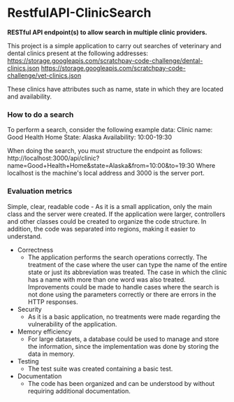 # RestfulAPI-ClinicSearch
**RESTful API endpoint(s) to allow search in multiple clinic providers.**

This project is a simple application to carry out searches of veterinary and dental clinics present at the following addresses:
https://storage.googleapis.com/scratchpay-code-challenge/dental-clinics.json
https://storage.googleapis.com/scratchpay-code-challenge/vet-clinics.json

These clinics have attributes such as name, state in which they are located and availability.


### **How to do a search**
To perform a search, consider the following example data:
Clinic name: Good Health Home
State: Alaska
Availability: 10:00-19:30

When doing the search, you must structure the endpoint as follows:
http://localhost:3000/api/clinic?name=Good+Health+Home&state=Alaska&from=10:00&to=19:30
Where localhost is the machine's local address and 3000 is the server port.

### **Evaluation metrics**

 Simple, clear, readable code
	- As it is a small application, only the main class and the server were created. If the application were larger, controllers and other classes could be created to organize the code structure. In addition, the code was separated into regions, making it easier to understand.
- Correctness
	- The application performs the search operations correctly. The treatment of the case where the user can type the name of the entire state or just its abbreviation was treated. The case in which the clinic has a name with more than one word was also treated. Improvements could be made to handle cases where the search is not done using the parameters correctly or there are errors in the HTTP responses.
- Security 
	- As it is a basic application, no treatments were made regarding the vulnerability of the application.
- Memory efficiency
	- For large datasets, a database could be used to manage and store the information, since the implementation was done by storing the data in memory.
- Testing 
	- The test suite was created containing a basic test.
- Documentation
	- The code has been organized and can be understood by without requiring additional documentation.

